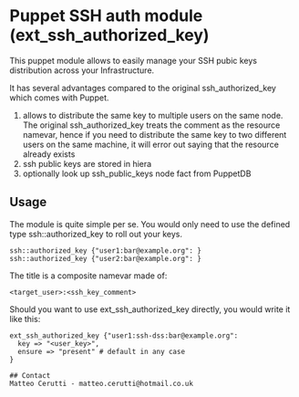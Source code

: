 # Puppet SSH auth module (ext_ssh_authorized_key)

This puppet module allows to easily manage your SSH pubic keys distribution across your Infrastructure.

It has several advantages compared to the original ssh_authorized_key which comes with Puppet.

1. allows to distribute the same key to multiple users on the same node. The original ssh_authorized_key treats the comment as the resource namevar, hence if you need to distribute the same key to two different users on the same machine, it will error out saying that the resource already exists
2. ssh public keys are stored in hiera
3. optionally look up ssh_public_keys node fact from PuppetDB

## Usage
The module is quite simple per se. You would only need to use the defined type ssh::authorized_key to roll out your keys.

```
ssh::authorized_key {"user1:bar@example.org": }
ssh::authorized_key {"user2:bar@example.org": }
```

The title is a composite namevar made of:
```
<target_user>:<ssh_key_comment>
```

Should you want to use ext_ssh_authorized_key directly, you would write it like this:
```
ext_ssh_authorized_key {"user1:ssh-dss:bar@example.org":
  key => "<user_key>",
  ensure => "present" # default in any case
}

## Contact
Matteo Cerutti - matteo.cerutti@hotmail.co.uk
